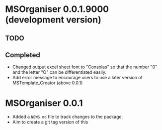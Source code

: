 # MSOrganiser 0.0.1.9000 (development version)

## TODO

## Completed

* Changed output excel sheet font to "Consolas" so that the number "0" and the letter "O" can be differentiated easily.
* Add error message to encourage users to use a later version of MSTemplate_Creator (above 0.0.1)

# MSOrganiser 0.0.1

* Added a `NEWS.md` file to track changes to the package.
* Aim to create a git tag version of this
